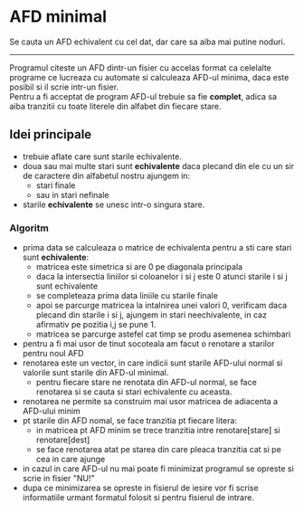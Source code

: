 # AFD minimal
Se cauta un AFD echivalent cu cel dat, dar care sa aiba mai putine noduri.  

___
Programul citeste un AFD dintr-un fisier cu accelas format ca celelalte programe ce lucreaza cu automate si calculeaza AFD-ul minima, daca este posibil si il scrie intr-un fisier.  
Pentru a fi acceptat de program AFD-ul trebuie sa fie __complet__, adica 
sa aiba tranzitii cu toate literele din alfabet din fiecare stare.

## Idei principale
* trebuie aflate care sunt starile echivalente.
* doua sau mai multe stari sunt __echivalente__ daca plecand din ele cu un sir 
de caractere din alfabetul nostru ajungem in:
    * stari finale
    * sau in stari nefinale
* starile __echivalente__ se unesc intr-o singura stare.
### Algoritm
* prima data se calculeaza o matrice de echivalenta pentru a sti care stari 
sunt __echivalente__:
    * matricea este simetrica si are 0 pe diagonala principala
    * daca la intersectia liniilor si coloanelor i si j este 0 atunci starile 
    i si j sunt echivalente
    * se completeaza prima data liniile cu starile finale
    * apoi se parcurge matricea la intalnirea unei valori 0, verificam daca plecand din starile i si j, ajungem in stari neechivalente, in caz afirmativ pe pozitia i,j se pune 1.
    * matricea se parcurge astefel cat timp se produ asemenea schimbari
* pentru a fi mai usor de tinut socoteala am facut o renotare a starilor pentru noul AFD
* renotarea este un vector, in care indicii sunt starile AFD-ului normal 
si valorile sunt starile din AFD-ul minimal.
    * pentru fiecare stare ne renotata din AFD-ul normal, se face renotarea si se cauta si stari echivalente cu aceasta.
* renotarea ne permite sa construim mai usor matricea de adiacenta a AFD-ului minim
* pt starile din AFD nomal, se face tranzitia pt fiecare litera:
  * in matricea pt AFD minim se trece tranzitia intre renotare[stare] si renotare[dest]
  * se face renotarea atat pe starea din care pleaca tranzitia cat si pe cea 
  in care ajunge
* in cazul in care AFD-ul nu mai poate fi minimizat programul se opreste si scrie in fisier "NU!"
* dupa ce minimizarea se opreste in fisierul de iesire vor fi scrise informatiile urmant formatul folosit si pentru fisierul de intrare.
